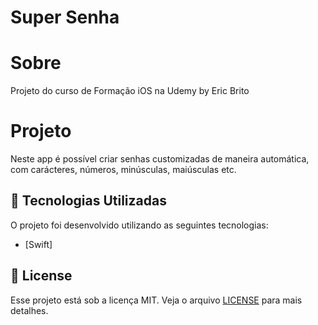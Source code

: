 # Super Senha

# Sobre

Projeto do curso de Formação iOS na Udemy by Eric Brito <br>

# Projeto

Neste app é possível criar senhas customizadas de maneira automática, com carácteres, números, minúsculas, maiúsculas etc.

<a id="tecnologias-utilizadas"></a>

## :rocket: Tecnologias Utilizadas

O projeto foi desenvolvido utilizando as seguintes tecnologias:

- [Swift]


## :memo: License

Esse projeto está sob a licença MIT. Veja o arquivo [LICENSE](LICENSE.md) para mais detalhes.

